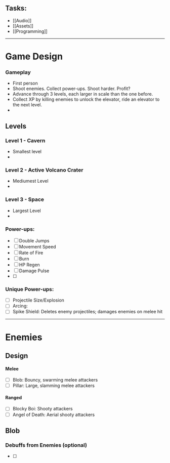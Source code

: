 ## Tasks:

- [[Audio]]
- [[Assets]]
- [[Programming]]

 ---
# Game Design

### Gameplay
- First person
- Shoot enemies. Collect power-ups. Shoot harder. Profit?
- Advance through 3 levels, each larger in scale than the one before.
- Collect XP by killing enemies to unlock the elevator, ride an elevator to the next level.
- 

## Levels
### Level 1 - Cavern
- Smallest level
- 

### Level 2 - Active Volcano Crater
- Mediumest Level
- 

### Level 3 - Space
- Largest Level
- 

### Power-ups: 
- [ ] Double Jumps
- [ ] Movement Speed
- [ ] Rate of Fire
- [ ] Burn
- [ ] HP Regen
- [ ] Damage Pulse
- [ ] 
### Unique Power-ups:
- [ ] Projectile Size/Explosion
- [ ] Arcing: 
- [ ] Spike Shield: Deletes enemy projectiles; damages enemies on melee hit

--- 
# Enemies

## Design

#### Melee
- [ ] Blob: Bouncy, swarming melee attackers
- [ ] Pillar: Large, slamming melee attackers
#### Ranged
- [ ] Blocky Boi: Shooty attackers
- [ ] Angel of Death: Aerial shooty attackers

## Blob

### Debuffs from Enemies (optional)
- [ ] 

